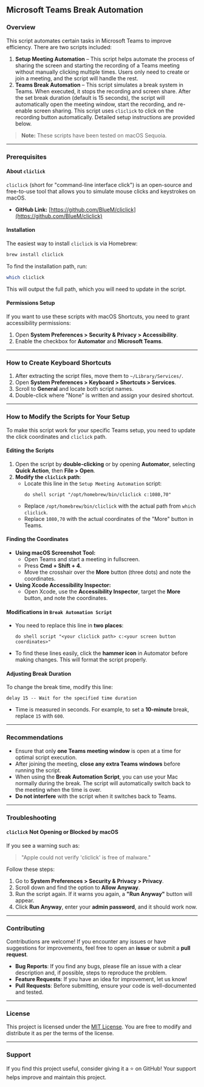 ## Microsoft Teams Break Automation

### Overview

This script automates certain tasks in Microsoft Teams to improve efficiency. There are two scripts included:

1. **Setup Meeting Automation** – This script helps automate the process of sharing the screen and starting the recording of a Teams meeting without manually clicking multiple times. Users only need to create or join a meeting, and the script will handle the rest.
2. **Teams Break Automation** – This script simulates a break system in Teams. When executed, it stops the recording and screen share. After the set break duration (default is 15 seconds), the script will automatically open the meeting window, start the recording, and re-enable screen sharing. This script uses `cliclick` to click on the recording button automatically. Detailed setup instructions are provided below.

> **Note:** These scripts have been tested on macOS Sequoia.

---

### Prerequisites

#### About `cliclick`

`cliclick` (short for "command-line interface click") is an open-source and free-to-use tool that allows you to simulate mouse clicks and keystrokes on macOS.

- **GitHub Link:** [https://github.com/BlueM/cliclick](https://github.com/BlueM/cliclick)

#### Installation

The easiest way to install `cliclick` is via Homebrew:

```sh
brew install cliclick
```

To find the installation path, run:

```sh
which cliclick
```

This will output the full path, which you will need to update in the script.

#### Permissions Setup

If you want to use these scripts with macOS Shortcuts, you need to grant accessibility permissions:

1. Open **System Preferences > Security & Privacy > Accessibility**.
2. Enable the checkbox for **Automator** and **Microsoft Teams**.

---

### How to Create Keyboard Shortcuts

1. After extracting the script files, move them to `~/Library/Services/`.
2. Open **System Preferences > Keyboard > Shortcuts > Services**.
3. Scroll to **General** and locate both script names.
4. Double-click where "None" is written and assign your desired shortcut.

---

### How to Modify the Scripts for Your Setup

To make this script work for your specific Teams setup, you need to update the click coordinates and `cliclick` path.

#### Editing the Scripts

1. Open the script by **double-clicking** or by opening **Automator**, selecting **Quick Action**, then **File > Open**.
2. **Modify the `cliclick` path**:
   - Locate this line in the `Setup Meeting Automation` script:
     ```applescript
     do shell script "/opt/homebrew/bin/cliclick c:1080,70"
     ```
   - Replace `/opt/homebrew/bin/cliclick` with the actual path from `which cliclick`.
   - Replace `1080,70` with the actual coordinates of the "More" button in Teams.

#### Finding the Coordinates

- **Using macOS Screenshot Tool:**
  - Open Teams and start a meeting in fullscreen.
  - Press **Cmd + Shift + 4**.
  - Move the crosshair over the **More** button (three dots) and note the coordinates.
- **Using Xcode Accessibility Inspector:**
  - Open Xcode, use the **Accessibility Inspector**, target the **More** button, and note the coordinates.

#### Modifications in `Break Automation Script`

- You need to replace this line in **two places**:
  ```applescript
  do shell script "<your cliclick path> c:<your screen button coordinates>"
  ```
- To find these lines easily, click the **hammer icon** in Automator before making changes. This will format the script properly.

#### Adjusting Break Duration

To change the break time, modify this line:

```applescript
delay 15 -- Wait for the specified time duration
```

- Time is measured in seconds. For example, to set a **10-minute** break, replace `15` with `600`.

---

### Recommendations

- Ensure that only **one Teams meeting window** is open at a time for optimal script execution.
- After joining the meeting, **close any extra Teams windows** before running the script.
- When using the **Break Automation Script**, you can use your Mac normally during the break. The script will automatically switch back to the meeting when the time is over.
- **Do not interfere** with the script when it switches back to Teams.

---

### Troubleshooting

#### `cliclick` Not Opening or Blocked by macOS

If you see a warning such as:

> "Apple could not verify 'cliclick' is free of malware."

Follow these steps:

1. Go to **System Preferences > Security & Privacy > Privacy**.
2. Scroll down and find the option to **Allow Anyway**.
3. Run the script again. If it warns you again, a **"Run Anyway"** button will appear.
4. Click **Run Anyway**, enter your **admin password**, and it should work now.

---

### Contributing

Contributions are welcome! If you encounter any issues or have suggestions for improvements, feel free to open an **issue** or submit a **pull request**.

- **Bug Reports**: If you find any bugs, please file an issue with a clear description and, if possible, steps to reproduce the problem.
- **Feature Requests**: If you have an idea for improvement, let us know!
- **Pull Requests**: Before submitting, ensure your code is well-documented and tested.

---

### License

This project is licensed under the [MIT License](LICENSE). You are free to modify and distribute it as per the terms of the license.

---

### Support

If you find this project useful, consider giving it a ⭐ on GitHub! Your support helps improve and maintain this project.
